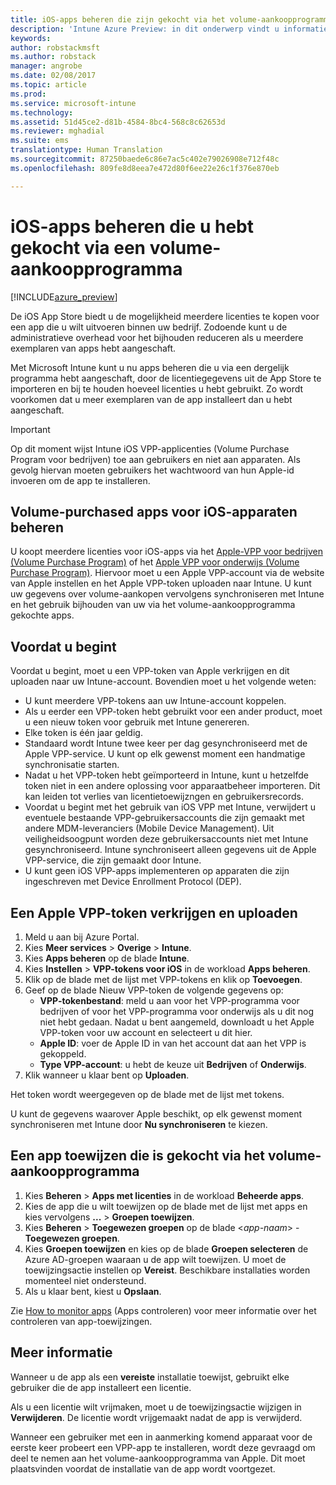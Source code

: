 ```yaml
---
title: iOS-apps beheren die zijn gekocht via het volume-aankoopprogramma | Intune Azure Preview | Microsoft Docs
description: 'Intune Azure Preview: in dit onderwerp vindt u informatie over hoe u de apps kunt synchroniseren die u via het volume-aankoopprogramma in de iOS Store hebt gekocht, hoe u deze apps kunt beheren en hoe u het gebruik ervan kunt bijhouden.'
keywords: 
author: robstackmsft
ms.author: robstack
manager: angrobe
ms.date: 02/08/2017
ms.topic: article
ms.prod: 
ms.service: microsoft-intune
ms.technology: 
ms.assetid: 51d45ce2-d81b-4584-8bc4-568c8c62653d
ms.reviewer: mghadial
ms.suite: ems
translationtype: Human Translation
ms.sourcegitcommit: 87250baede6c86e7ac5c402e79026908e712f48c
ms.openlocfilehash: 809fe8d8eea7e472d80f6ee22e26c1f376e870eb

---
```


# <a name="how-to-manage-ios-apps-you-purchased-through-a-volume-purchase-program"></a>iOS-apps beheren die u hebt gekocht via een volume-aankoopprogramma


[!INCLUDE[azure_preview](../includes/azure_preview.md)]

De iOS App Store biedt u de mogelijkheid meerdere licenties te kopen voor een app die u wilt uitvoeren binnen uw bedrijf. Zodoende kunt u de administratieve overhead voor het bijhouden reduceren als u meerdere exemplaren van apps hebt aangeschaft.

Met Microsoft Intune kunt u nu apps beheren die u via een dergelijk programma hebt aangeschaft, door de licentiegegevens uit de App Store te importeren en bij te houden hoeveel licenties u hebt gebruikt. Zo wordt voorkomen dat u meer exemplaren van de app installeert dan u hebt aangeschaft.

> [!Important]
> Op dit moment wijst Intune iOS VPP-applicenties (Volume Purchase Program voor bedrijven) toe aan gebruikers en niet aan apparaten. Als gevolg hiervan moeten gebruikers het wachtwoord van hun Apple-id invoeren om de app te installeren.

## <a name="manage-volume-purchased-apps-for-ios-devices"></a>Volume-purchased apps voor iOS-apparaten beheren
U koopt meerdere licenties voor iOS-apps via het [Apple-VPP voor bedrijven (Volume Purchase Program)](http://www.apple.com/business/vpp/) of het [Apple VPP voor onderwijs (Volume Purchase Program)](http://volume.itunes.apple.com/us/store). Hiervoor moet u een Apple VPP-account via de website van Apple instellen en het Apple VPP-token uploaden naar Intune.  U kunt uw gegevens over volume-aankopen vervolgens synchroniseren met Intune en het gebruik bijhouden van uw via het volume-aankoopprogramma gekochte apps.

## <a name="before-you-start"></a>Voordat u begint
Voordat u begint, moet u een VPP-token van Apple verkrijgen en dit uploaden naar uw Intune-account. Bovendien moet u het volgende weten:

* U kunt meerdere VPP-tokens aan uw Intune-account koppelen.
* Als u eerder een VPP-token hebt gebruikt voor een ander product, moet u een nieuw token voor gebruik met Intune genereren.
* Elke token is één jaar geldig.
* Standaard wordt Intune twee keer per dag gesynchroniseerd met de Apple VPP-service. U kunt op elk gewenst moment een handmatige synchronisatie starten.
* Nadat u het VPP-token hebt geïmporteerd in Intune, kunt u hetzelfde token niet in een andere oplossing voor apparaatbeheer importeren. Dit kan leiden tot verlies van licentietoewijzngen en gebruikersrecords.
* Voordat u begint met het gebruik van iOS VPP met Intune, verwijdert u eventuele bestaande VPP-gebruikersaccounts die zijn gemaakt met andere MDM-leveranciers (Mobile Device Management). Uit veiligheidsoogpunt worden deze gebruikersaccounts niet met Intune gesynchroniseerd. Intune synchroniseert alleen gegevens uit de Apple VPP-service, die zijn gemaakt door Intune.
* U kunt geen iOS VPP-apps implementeren op apparaten die zijn ingeschreven met Device Enrollment Protocol (DEP).

## <a name="to-get-and-upload-an-apple-vpp-token"></a>Een Apple VPP-token verkrijgen en uploaden

1. Meld u aan bij Azure Portal.
2. Kies **Meer services** > **Overige** > **Intune**.
3. Kies **Apps beheren** op de blade **Intune**.
1.  Kies **Instellen** > **VPP-tokens voor iOS** in de workload **Apps beheren**.
2.  Klik op de blade met de lijst met VPP-tokens en klik op **Toevoegen**.
3.  Geef op de blade Nieuw VPP-token de volgende gegevens op:
    - **VPP-tokenbestand**: meld u aan voor het VPP-programma voor bedrijven of voor het VPP-programma voor onderwijs als u dit nog niet hebt gedaan. Nadat u bent aangemeld, downloadt u het Apple VPP-token voor uw account en selecteert u dit hier.
    - **Apple ID**: voer de Apple ID in van het account dat aan het VPP is gekoppeld.
    - **Type VPP-account**: u hebt de keuze uit **Bedrijven** of **Onderwijs**.
4. Klik wanneer u klaar bent op **Uploaden**.

Het token wordt weergegeven op de blade met de lijst met tokens.


U kunt de gegevens waarover Apple beschikt, op elk gewenst moment synchroniseren met Intune door **Nu synchroniseren** te kiezen.

## <a name="to-assign-a-volume-purchased-app"></a>Een app toewijzen die is gekocht via het volume-aankoopprogramma

1. Kies **Beheren** > **Apps met licenties** in de workload **Beheerde apps**.
2. Kies de app die u wilt toewijzen op de blade met de lijst met apps en kies vervolgens **...** > **Groepen toewijzen**.
3. Kies **Beheren** > **Toegewezen groepen** op de blade <*app-naam*> - **Toegewezen groepen**.
4. Kies **Groepen toewijzen** en kies op de blade **Groepen selecteren** de Azure AD-groepen waaraan u de app wilt toewijzen.
U moet de toewijzingsactie instellen op **Vereist**. Beschikbare installaties worden momenteel niet ondersteund.
5. Als u klaar bent, kiest u **Opslaan**.

Zie [How to monitor apps](monitor-apps.md) (Apps controleren) voor meer informatie over het controleren van app-toewijzingen.

## <a name="further-information"></a>Meer informatie

Wanneer u de app als een **vereiste** installatie toewijst, gebruikt elke gebruiker die de app installeert een licentie.

Als u een licentie wilt vrijmaken, moet u de toewijzingsactie wijzigen in **Verwijderen**. De licentie wordt vrijgemaakt nadat de app is verwijderd.

Wanneer een gebruiker met een in aanmerking komend apparaat voor de eerste keer probeert een VPP-app te installeren, wordt deze gevraagd om deel te nemen aan het volume-aankoopprogramma van Apple. Dit moet plaatsvinden voordat de installatie van de app wordt voortgezet.



<!--HONumber=Feb17_HO2-->


